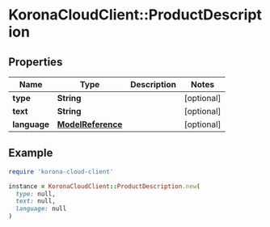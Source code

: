 # KoronaCloudClient::ProductDescription

## Properties

| Name | Type | Description | Notes |
| ---- | ---- | ----------- | ----- |
| **type** | **String** |  | [optional] |
| **text** | **String** |  | [optional] |
| **language** | [**ModelReference**](ModelReference.md) |  | [optional] |

## Example

```ruby
require 'korona-cloud-client'

instance = KoronaCloudClient::ProductDescription.new(
  type: null,
  text: null,
  language: null
)
```

